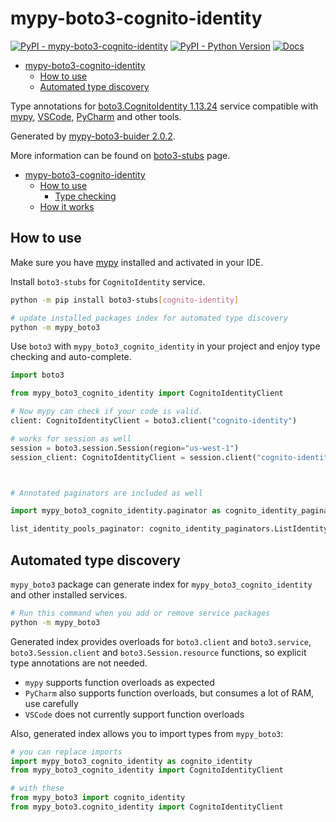# mypy-boto3-cognito-identity

[![PyPI - mypy-boto3-cognito-identity](https://img.shields.io/pypi/v/mypy-boto3-cognito-identity.svg?color=blue)](https://pypi.org/project/mypy-boto3-cognito-identity)
[![PyPI - Python Version](https://img.shields.io/pypi/pyversions/mypy-boto3-cognito-identity.svg?color=blue)](https://pypi.org/project/mypy-boto3-cognito-identity)
[![Docs](https://img.shields.io/readthedocs/mypy-boto3-builder.svg?color=blue)](https://mypy-boto3-builder.readthedocs.io/)

- [mypy-boto3-cognito-identity](#mypy-boto3-cognito-identity)
  - [How to use](#how-to-use)
  - [Automated type discovery](#automated-type-discovery)


Type annotations for
[boto3.CognitoIdentity 1.13.24](https://boto3.amazonaws.com/v1/documentation/api/1.13.24/reference/services/cognito-identity.html#CognitoIdentity) service
compatible with [mypy](https://github.com/python/mypy), [VSCode](https://code.visualstudio.com/),
[PyCharm](https://www.jetbrains.com/pycharm/) and other tools.

Generated by [mypy-boto3-buider 2.0.2](https://github.com/vemel/mypy_boto3_builder).

More information can be found on [boto3-stubs](https://pypi.org/project/boto3-stubs/) page.

- [mypy-boto3-cognito-identity](#mypy-boto3-cognito-identity)
  - [How to use](#how-to-use)
    - [Type checking](#type-checking)
  - [How it works](#how-it-works)

## How to use

Make sure you have [mypy](https://github.com/python/mypy) installed and activated in your IDE.

Install `boto3-stubs` for `CognitoIdentity` service.

```bash
python -m pip install boto3-stubs[cognito-identity]

# update installed packages index for automated type discovery
python -m mypy_boto3
```

Use `boto3` with `mypy_boto3_cognito_identity` in your project and enjoy type checking and auto-complete.

```python
import boto3

from mypy_boto3_cognito_identity import CognitoIdentityClient

# Now mypy can check if your code is valid.
client: CognitoIdentityClient = boto3.client("cognito-identity")

# works for session as well
session = boto3.session.Session(region="us-west-1")
session_client: CognitoIdentityClient = session.client("cognito-identity")



# Annotated paginators are included as well

import mypy_boto3_cognito_identity.paginator as cognito_identity_paginators

list_identity_pools_paginator: cognito_identity_paginators.ListIdentityPoolsPaginator = client.get_paginator("list_identity_pools")
```

## Automated type discovery

`mypy_boto3` package can generate index for `mypy_boto3_cognito_identity` and other installed services.

```bash
# Run this command when you add or remove service packages
python -m mypy_boto3
```

Generated index provides overloads for `boto3.client` and `boto3.service`,
`boto3.Session.client` and `boto3.Session.resource` functions,
so explicit type annotations are not needed.

- `mypy` supports function overloads as expected
- `PyCharm` also supports function overloads, but consumes a lot of RAM, use carefully
- `VSCode` does not currently support function overloads

Also, generated index allows you to import types from `mypy_boto3`:

```python
# you can replace imports
import mypy_boto3_cognito_identity as cognito_identity
from mypy_boto3_cognito_identity import CognitoIdentityClient

# with these
from mypy_boto3 import cognito_identity
from mypy_boto3.cognito_identity import CognitoIdentityClient
```